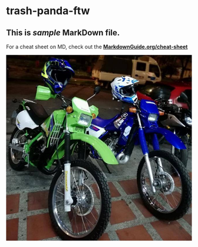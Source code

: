 # trash-panda-ftw

## This is *sample* MarkDown file. 

For a cheat sheet on MD, check out the **[MarkdownGuide.org/cheat-sheet](https://www.markdownguide.org/cheat-sheet/)**

![image of shoebill stork](20190404_214013837_iOS.jpg)
